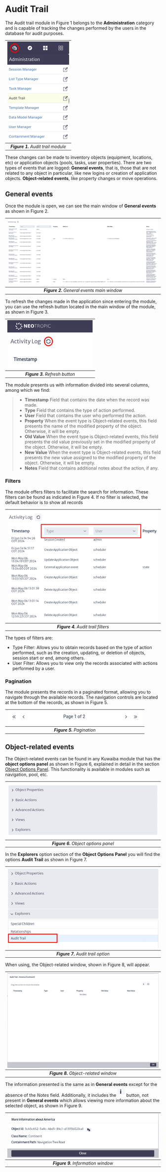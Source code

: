 # Audit Trail

The Audit trail module in Figure 1 belongs to the **Administration** category and is capable of tracking the changes performed by the users in the database for audit purposes.

| ![Audit Trail Module](images/auditTrail_module.png) |
|:--:|
| ***Figure 1.** Audit trail module* |

These changes can be made to inventory objects (equipment, locations, etc) or application objects (pools, tasks, user properties). There are two types of events that are logged: **General events**, that is, those that are not related to any object in particular, like new logins or creation of application objects. **Object-related events**, like property changes or move operations.

## General events
Once the module is open, we can see the main window of **General events** as shown in Figure 2.

| ![Main Window](images/auditTrail_main_window.png) |
|:--:|
| ***Figure 2.** General events main window* |

To refresh the changes made in the application since entering the module, you can use the refresh button located in the main window of the module, as shown in Figure 3.

| ![Refresh Button](images/auditTrail_refresh_button.png) |
|:--:|
| ***Figure 3.** Refresh button* |

The module presents us with information divided into several columns, among which we find:

> - **Timestamp** Field that contains the date when the record was made.
> - **Type** Field that contains the type of action performed.
> - **User** Field that contains the user who performed the action.
> - **Property** When the event type is Object-related events, this field presents the name of the modified property of the object. Otherwise, it will be empty.
> - **Old Value** When the event type is Object-related events, this field presents the old value previously set in the modified property of the object. Otherwise, it will be empty.
> - **New Value** When the event type is Object-related events, this field presents the new value assigned to the modified property of the object. Otherwise, it will be empty.
> - **Notes** Field that contains additional notes about the action, if any.

### Filters

The module offers filters to facilitate the search for information. These filters can be found as indicated in Figure 4. If no filter is selected, the default behavior is to show all records

| ![Audit Trail Filters](images/auditTrail_filters.png) |
|:--:|
| ***Figure 4.** Audit trail filters* |

The types of filters are:

* Type Filter: Allows you to obtain records based on the type of action performed, such as the creation, updating, or deletion of objects, session start or end, among others.
* User Filter: Allows you to view only the records associated with actions performed by a user.

### Pagination

The module presents the records in a paginated format, allowing you to navigate through the available records. The navigation controls are located at the bottom of the records, as shown in Figure 5.

| ![Scheduling Module](images/auditTrail_pagination.png) |
|:--:|
| ***Figure 5.** Pagination* |


## Object-related events

The Object-related events can be found in any Kuwaiba module that has the **object options panel** as shown in Figure 6, explained in detail in the section [Object Options Panel](../navman/README.md#object-options-panel). This functionality is available in modules such as navigation, pool, etc.

| ![Object Options Panel](images/object_opcions_panel.png) |
|:--:|
| ***Figure 6.** Object options panel* |

In the **Explorers** option section of the **Object Options Panel** you will find the options **Audit Trail** as shown in Figure 7.

| ![Audit Trail Option](images/select_audit_trail_option.png) |
|:--:|
| ***Figure 7.** Audit trail option* |

When using, the Object-related window, shown in Figure 8, will appear.

| ![Object Related Window](images/objet_relate_window.png) |
|:--:|
| ***Figure 8.** Object-related window* |

The information presented is the same as in **General events** except for the absence of the *Notes* field. Additionally, it includes the ![Object To Create Objects From Template Window](images/btn_information.png) button, not present in **General events** which allows viewing more information about the selected object, as shown in Figure 9.

| ![Information Window](images/information_object.png) |
|:--:|
| ***Figure 9.** Information window* |